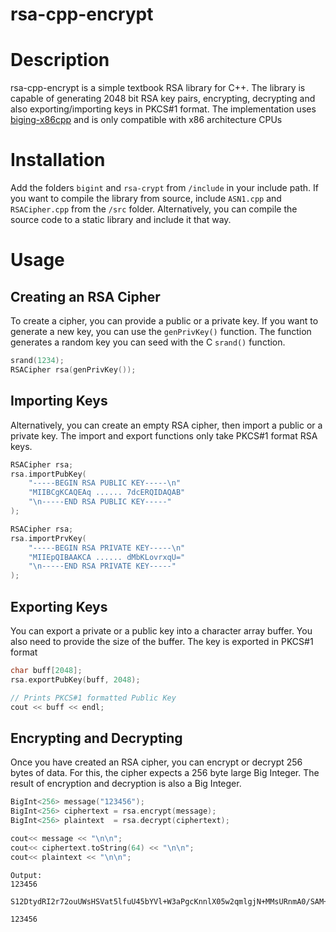 # rsa-cpp-encrypt

# Description

rsa-cpp-encrypt is a simple textbook RSA library for C++. The library is capable of generating 2048 bit RSA key pairs, encrypting, decrypting and also exporting/importing keys in PKCS#1 format. The implementation uses [biging-x86cpp](https://github.com/Soreing/bigint-x86cpp/) and is only compatible with x86 architecture CPUs

# Installation 
Add the folders `bigint` and `rsa-crypt` from `/include` in your include path. If you want to compile the library from source, include `ASN1.cpp` and `RSACipher.cpp` from the `/src` folder. Alternatively, you can compile the source code to a static library and include it that way.

# Usage
## Creating an RSA Cipher
To create a cipher, you can provide a public or a private key. If you want to generate a new key, you can use the `genPrivKey()` function. The function generates a random key you can seed with the C `srand()` function.
```c++
srand(1234);
RSACipher rsa(genPrivKey());
```

## Importing Keys
Alternatively, you can create an empty RSA cipher, then import a public or a private key. The import and export functions only take PKCS#1 format RSA keys.
```c++
RSACipher rsa;
rsa.importPubKey(
    "-----BEGIN RSA PUBLIC KEY-----\n"
    "MIIBCgKCAQEAq ...... 7dcERQIDAQAB"
    "\n-----END RSA PUBLIC KEY-----"
);
```

```c++
RSACipher rsa;
rsa.importPrvKey(
    "-----BEGIN RSA PRIVATE KEY-----\n"
    "MIIEpQIBAAKCA ...... dMbKLovrxqU="
    "\n-----END RSA PRIVATE KEY-----"
);
```

## Exporting Keys
You can export a private or a public key into a character array buffer. You also need to provide the size of the buffer. The key is exported in PKCS#1 format
```c++
char buff[2048];
rsa.exportPubKey(buff, 2048);

// Prints PKCS#1 formatted Public Key
cout << buff << endl;
```

## Encrypting and Decrypting
Once you have created an RSA cipher, you can encrypt or decrypt 256 bytes of data. For this, the cipher expects a 256 byte large Big Integer. The result of encryption and decryption is also a Big Integer.
```c++
BigInt<256> message("123456");
BigInt<256> ciphertext = rsa.encrypt(message);
BigInt<256> plaintext  = rsa.decrypt(ciphertext);

cout<< message << "\n\n";
cout<< ciphertext.toString(64) << "\n\n";
cout<< plaintext << "\n\n";
```
```
Output:
123456

S12DtydRI2r72ouUWsHSVat5lfuU45bYVl+W3aPgcKnnlX05w2qmlgjN+MMsURnmA0/SAM+ZPvBej8Vvs3i0XwT5J6Q+qR6k7SQZ6qdPM8tiqaHeJ+9tVMLu+NJ4NTmtUypFxIufm0agvx3RyK4EmhOOw7dZC9CqadnAWxDYDpG6eVkH+PO2qUzxVddy4Iojj/29kjo2p3TzvSoE7lMoAT3trW3Er+vhjRpK/saFD8EnsTc//bfQ87EFUxt81p+e9uGiXz4Cd6aWUTXNypo3uy+VaLg9+9yQ1WVdxPrv/OMFNsE7XsFW9DgfZHGZy+4T0IekUvEjGf2+2b8ciYXpZA==

123456
```
